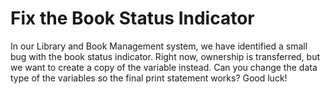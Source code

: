 # Fix the Book Status Indicator

In our Library and Book Management system, we have identified a small bug with the book status indicator. Right now, ownership is transferred, but we want to create a copy of the variable instead. Can you change the data type of the variables so the final print statement works? Good luck!
